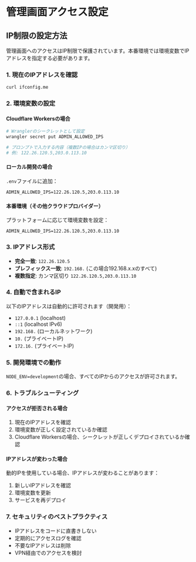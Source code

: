 # 管理画面アクセス設定

## IP制限の設定方法

管理画面へのアクセスはIP制限で保護されています。本番環境では環境変数でIPアドレスを指定する必要があります。

### 1. 現在のIPアドレスを確認

```bash
curl ifconfig.me
```

### 2. 環境変数の設定

#### Cloudflare Workersの場合

```bash
# Wranglerのシークレットとして設定
wrangler secret put ADMIN_ALLOWED_IPS

# プロンプトで入力する内容（複数IPの場合はカンマ区切り）
# 例: 122.26.120.5,203.0.113.10
```

#### ローカル開発の場合

`.env`ファイルに追加：

```env
ADMIN_ALLOWED_IPS=122.26.120.5,203.0.113.10
```

#### 本番環境（その他クラウドプロバイダー）

プラットフォームに応じて環境変数を設定：

```env
ADMIN_ALLOWED_IPS=122.26.120.5,203.0.113.10
```

### 3. IPアドレス形式

- **完全一致**: `122.26.120.5`
- **プレフィックス一致**: `192.168.` (この場合192.168.x.xのすべて)
- **複数指定**: カンマ区切り `122.26.120.5,203.0.113.10`

### 4. 自動で含まれるIP

以下のIPアドレスは自動的に許可されます（開発用）：

- `127.0.0.1` (localhost)
- `::1` (localhost IPv6)  
- `192.168.` (ローカルネットワーク)
- `10.` (プライベートIP)
- `172.16.` (プライベートIP)

### 5. 開発環境での動作

`NODE_ENV=development`の場合、すべてのIPからのアクセスが許可されます。

### 6. トラブルシューティング

#### アクセスが拒否される場合

1. 現在のIPアドレスを確認
2. 環境変数が正しく設定されているか確認
3. Cloudflare Workersの場合、シークレットが正しくデプロイされているか確認

#### IPアドレスが変わった場合

動的IPを使用している場合、IPアドレスが変わることがあります：

1. 新しいIPアドレスを確認
2. 環境変数を更新
3. サービスを再デプロイ

### 7. セキュリティのベストプラクティス

- IPアドレスをコードに直書きしない
- 定期的にアクセスログを確認
- 不要なIPアドレスは削除
- VPN経由でのアクセスを検討